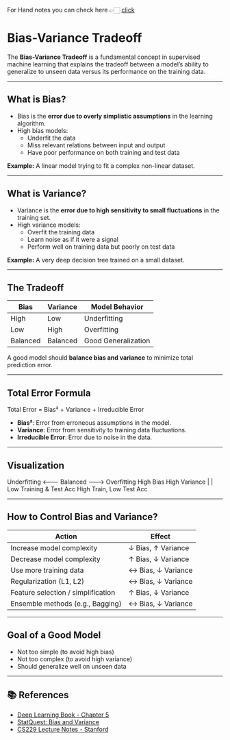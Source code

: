 For Hand notes you can check here 👉🏻 [click](https://drive.google.com/file/d/11vYMt1PuERAo5S28Pqdh-JFvYw6eqHhN/view?usp=drive_link)

# Bias-Variance Tradeoff

The **Bias-Variance Tradeoff** is a fundamental concept in supervised machine learning that explains the tradeoff between a model’s ability to generalize to unseen data versus its performance on the training data.

---

##  What is Bias?

- Bias is the **error due to overly simplistic assumptions** in the learning algorithm.
- High bias models:
  - Underfit the data
  - Miss relevant relations between input and output
  - Have poor performance on both training and test data

**Example:** A linear model trying to fit a complex non-linear dataset.

---

##  What is Variance?

- Variance is the **error due to high sensitivity to small fluctuations** in the training set.
- High variance models:
  - Overfit the training data
  - Learn noise as if it were a signal
  - Perform well on training data but poorly on test data

**Example:** A very deep decision tree trained on a small dataset.

---

##  The Tradeoff

| Bias      | Variance  | Model Behavior     |
|-----------|-----------|--------------------|
| High      | Low       | Underfitting        |
| Low       | High      | Overfitting         |
| Balanced  | Balanced  | Good Generalization |

A good model should **balance bias and variance** to minimize total prediction error.

---

##  Total Error Formula

Total Error = Bias² + Variance + Irreducible Error


- **Bias²**: Error from erroneous assumptions in the model.
- **Variance**: Error from sensitivity to training data fluctuations.
- **Irreducible Error**: Error due to noise in the data.

---

##  Visualization

Underfitting <--- Balanced ---> Overfitting
High Bias High Variance
| |
Low Training & Test Acc High Train, Low Test Acc

---

##  How to Control Bias and Variance?

| Action                             | Effect                      |
|------------------------------------|-----------------------------|
| Increase model complexity          | ↓ Bias, ↑ Variance          |
| Decrease model complexity          | ↑ Bias, ↓ Variance          |
| Use more training data             | ↔ Bias, ↓ Variance          |
| Regularization (L1, L2)            | ↔ Bias, ↓ Variance          |
| Feature selection / simplification | ↑ Bias, ↓ Variance          |
| Ensemble methods (e.g., Bagging)   | ↔ Bias, ↓ Variance          |

---

##  Goal of a Good Model

- Not too simple (to avoid high bias)
- Not too complex (to avoid high variance)
- Should generalize well on unseen data

---

## 📚 References

- [Deep Learning Book - Chapter 5](https://www.deeplearningbook.org/)
- [StatQuest: Bias and Variance](https://www.youtube.com/watch?v=EuBBz3bI-aA)
- [CS229 Lecture Notes - Stanford](https://cs229.stanford.edu/)

